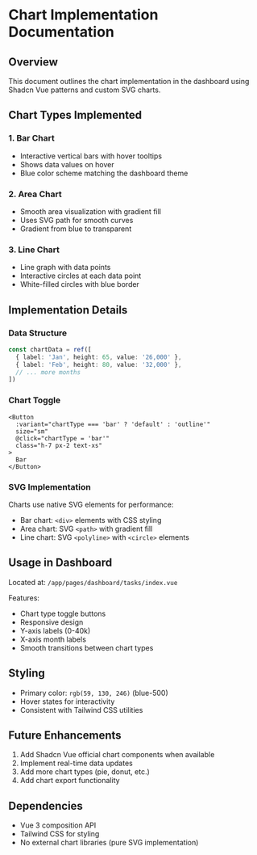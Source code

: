 # Chart Implementation Documentation

## Overview

This document outlines the chart implementation in the dashboard using Shadcn Vue patterns and custom SVG charts.

## Chart Types Implemented

### 1. Bar Chart
- Interactive vertical bars with hover tooltips
- Shows data values on hover
- Blue color scheme matching the dashboard theme

### 2. Area Chart
- Smooth area visualization with gradient fill
- Uses SVG path for smooth curves
- Gradient from blue to transparent

### 3. Line Chart
- Line graph with data points
- Interactive circles at each data point
- White-filled circles with blue border

## Implementation Details

### Data Structure
```typescript
const chartData = ref([
  { label: 'Jan', height: 65, value: '26,000' },
  { label: 'Feb', height: 80, value: '32,000' },
  // ... more months
])
```

### Chart Toggle
```vue
<Button
  :variant="chartType === 'bar' ? 'default' : 'outline'"
  size="sm"
  @click="chartType = 'bar'"
  class="h-7 px-2 text-xs"
>
  Bar
</Button>
```

### SVG Implementation
Charts use native SVG elements for performance:
- Bar chart: `<div>` elements with CSS styling
- Area chart: SVG `<path>` with gradient fill
- Line chart: SVG `<polyline>` with `<circle>` elements

## Usage in Dashboard

Located at: `/app/pages/dashboard/tasks/index.vue`

Features:
- Chart type toggle buttons
- Responsive design
- Y-axis labels (0-40k)
- X-axis month labels
- Smooth transitions between chart types

## Styling

- Primary color: `rgb(59, 130, 246)` (blue-500)
- Hover states for interactivity
- Consistent with Tailwind CSS utilities

## Future Enhancements

1. Add Shadcn Vue official chart components when available
2. Implement real-time data updates
3. Add more chart types (pie, donut, etc.)
4. Add chart export functionality

## Dependencies

- Vue 3 composition API
- Tailwind CSS for styling
- No external chart libraries (pure SVG implementation)
